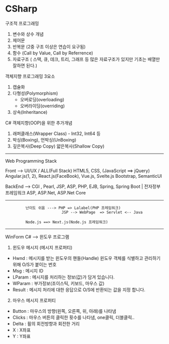 # CSharp

구조적 프로그래밍

1. 변수와 상수 개념
2. 제어문
3. 반복문 (2중 구조 이상은 연습이 요구됨)
4. 함수 (Call by Value, Call by Referrence)
5. 자료구조 ( 스택, 큐, 데크, 트리, 그래프 등 많은 자료구조가 있지만 기초는 배열만 잘하면 된다.)


객체지향 프로그래밍 3요소

1. 캡슐화
2. 다형성(Polymorphism) 
   - 오버로딩(overloading)
   - 오버라이딩(overriding)
3. 상속(Inheritance)

C# 객체지향(OOP)을 위한 추가개념
1. 래퍼클래스(Wrapper Class) - Int32, Int64 등
2. 박싱(Boxing), 언박싱(UnBoxing)
3. 깊은복사(Deep Copy) 얇은복사(Shallow Copy)


----------------------------------------------------------------------------------------------
Web Programming Stack

Front --> UI/UX / ALL(Full Stack)
             HTML5, CSS, (JavaScript ==> jQuery)
             Angular.js(1, 2), React.js(FaceBook), Vue.js, Svelte.js
             Bootstrap, SemanticUI


BackEnd -->  CGI , Pearl, JSP, ASP, PHP, 
             EJB, Spring, Spring Boot   |  전자정부프레임워크
	     ASP, ASP.Net,  ASP.Net Core

-----------------------------------------------------------------------------------------------
             난이도 쉬움 ---> PHP => Lalabel(PHP 프레임워크)
                             JSP --> WebPage  => Servlet <-- Java
                                      
             Node.js ==> Next.js(Node.js 프레임워크)
-------------------------------------------------------------------------------------
WinForm C# --> 윈도우 프로그램
1. 윈도우 메시지 (메시지 프로퍼티)
- Hwnd : 메시지를 받는 윈도우의 핸들(Handle) 윈도우 객체를
            식별하고 관리하기 위해 O/S가 붙이는 번호
- Msg : 메시지 ID
- LParam : 메시지를 처리하는 정보(값)가 담겨 있습니다.
- WParam : 부가정보(조이스틱, 키보드, 마우스 값)
- Result :  메시지 처리에 대한 응답으로 O/S에 반환되는 값을 지정
              합니다.

2. 마우스 메시지 프로퍼티
 - Button : 마우스의 방향(왼쪽, 오른쪽, 위, 아래)를 나타냄
 - Clicks : 마우스 버튼의 클릭한 횟수를 나타냄, one클릭, 더블클릭..
 - Delta : 휠의 회전방향과 회전한 거리
 - X : X좌표
 - Y : Y좌표
